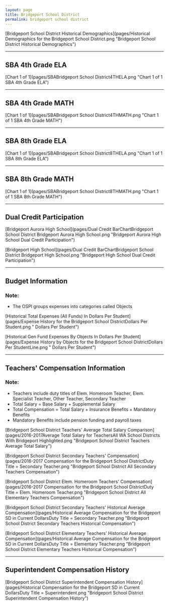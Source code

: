 ```yaml
---
layout: page
title: Bridgeport School District
permalink: bridgeport school district
---
```



[Bridgeport School District Historical Demographics](pages/Historical Demographics for the Bridgeport School District.png "Bridgeport School District Historical Demographics")

___

## SBA 4th Grade ELA

[Chart 1 of 1](pages/SBABridgeport School District4THELA.png "Chart 1 of 1 SBA 4th Grade ELA")


___

## SBA 4th Grade MATH

[Chart 1 of 1](pages/SBABridgeport School District4THMATH.png "Chart 1 of 1 SBA 4th Grade MATH")


___

## SBA 8th Grade ELA

[Chart 1 of 1](pages/SBABridgeport School District8THELA.png "Chart 1 of 1 SBA 8th Grade ELA")


___

## SBA 8th Grade MATH

[Chart 1 of 1](pages/SBABridgeport School District8THMATH.png "Chart 1 of 1 SBA 8th Grade MATH")


___

## Dual Credit Participation

[Bridgeport Aurora High School](pages/Dual Credit BarChartBridgeport School District Bridgeport Aurora High School.png "Bridgeport Aurora High School Dual Credit Participation")

[Bridgeport High School](pages/Dual Credit BarChartBridgeport School District Bridgeport High School.png "Bridgeport High School Dual Credit Participation")


___

## Budget Information
### Note:
- The OSPI groups expenses into categories called Objects

[Historical Total Expenses (All Funds) In Dollars Per Student](pages/Expense History for the Bridgeport School DistrictDollars Per Student.png " Dollars Per Student")

[Historical Gen Fund Expenses By Objects In Dollars Per Student](pages/Expense History by Objects for the Bridgeport School DistrictDollars Per StudentLine.png " Dollars Per Student")


___

## Teachers' Compensation Information
### Note:
- Teachers include duty titles of Elem. Homeroom Teacher, Elem. Specialist Teacher, Other Teacher, Secondary Teacher
- Total Salary = Base Salary + Supplemental Salary
- Total Compensation = Total Salary + Insurance Benefits + Mandatory Benefits
- Mandatory Benefits include pension funding and payroll taxes

[Bridgeport School District Teachers' Average Total Salary Comparison](pages/2016-2017Average Total Salary for TeachersAll WA School Districts With Bridgeport Highlighted.png "Bridgeport School District Teachers Average Total Salary")

[Bridgeport School District Secondary Teachers' Compensation](pages/2016-2017 Compensation for the Bridgeport School DistrictDuty Title = Secondary Teacher.png "Bridgeport School District All Secondary Teachers Compensation")

[Bridgeport School District Elem. Homeroom Teachers' Compensation](pages/2016-2017 Compensation for the Bridgeport School DistrictDuty Title = Elem. Homeroom Teacher.png "Bridgeport School District All Elementary Teachers Compensation")

[Bridgeport School District Secondary Teachers' Historical Average Compensation](pages/Historical Average Compensation for the Bridgeport SD in Current DollarsDuty Title = Secondary Teacher.png "Bridgeport School District Secondary Teachers Historical Compensation")

[Bridgeport School District Elementary Teachers' Historical Average Compensation](pages/Historical Average Compensation for the Bridgeport SD in Current DollarsDuty Title = Elementary Teacher.png "Bridgeport School District Elementary Teachers Historical Compensation")


___

## Superintendent Compensation History

[Bridgeport School District Superintendent Compensation History](pages/Historical Compensation for the Bridgeport SD in Current DollarsDuty Title = Superintendent.png "Bridgeport School District Superintendent Compensation History")

